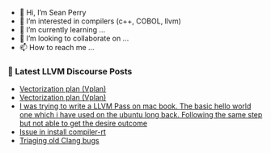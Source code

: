 - 👋 Hi, I’m Sean Perry
- 👀 I’m interested in compilers (c++, COBOL, llvm)
- 🌱 I’m currently learning ...
- 💞️ I’m looking to collaborate on ...
- 📫 How to reach me ...

<!---
s66perry/s66perry is a ✨ special ✨ repository because its `README.md` (this file) appears on your GitHub profile.
You can click the Preview link to take a look at your changes.
--->
### 📕 Latest LLVM Discourse Posts

<!-- DISCOURSE-LLVM:START -->
- [Vectorization plan &lpar;Vplan&rpar;](https://discourse.llvm.org/t/vectorization-plan-vplan/71552#post_5)
- [Vectorization plan &lpar;Vplan&rpar;](https://discourse.llvm.org/t/vectorization-plan-vplan/71552#post_4)
- [I was trying to write a LLVM Pass on mac book. The basic hello world one which i have used on the ubuntu long back. Following the same step but not able to get the desire outcome](https://discourse.llvm.org/t/i-was-trying-to-write-a-llvm-pass-on-mac-book-the-basic-hello-world-one-which-i-have-used-on-the-ubuntu-long-back-following-the-same-step-but-not-able-to-get-the-desire-outcome/71589#post_3)
- [Issue in install compiler-rt](https://discourse.llvm.org/t/issue-in-install-compiler-rt/71608#post_1)
- [Triaging old Clang bugs](https://discourse.llvm.org/t/triaging-old-clang-bugs/71590#post_18)
<!-- DISCOURSE-LLVM:END -->
